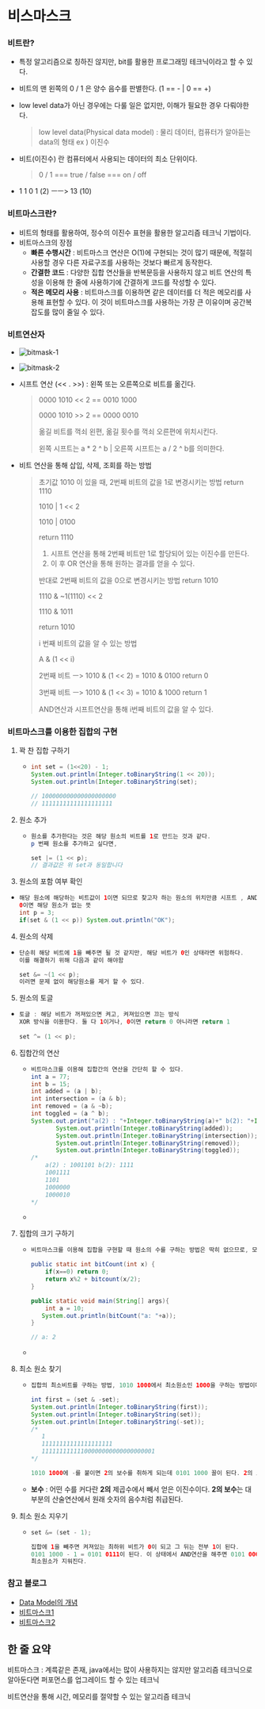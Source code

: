 # 비스마스크



### 비트란?

- 특정 알고리즘으로 칭하진 않지만, bit를 활용한 프로그래밍 테크닉이라고 할 수 있다.

- 비트의 맨 왼쪽의 0 / 1 은 양수 음수를 판별한다. (1 == - | 0 == +)

- low level data가 아닌 경우에는 다룰 일은 없지만, 이해가 필요한 경우 다뤄야한다.

  > low level data(Physical data model) :  물리 데이터, 컴퓨터가 알아듣는 data의 형태 ex ) 이진수

- 비트(이진수) 란 컴퓨터에서 사용되는 데이터의 최소 단위이다.

  > 0 / 1 === true / false === on / off

- 1 1 0 1 (2) ㅡㅡ> 13 (10)



### 비트마스크란?

- 비트의 형태를 활용하여, 정수의 이진수 표현을 활용한 알고리즘 테크닉 기법이다.
- 비트마스크의 장점
  - **빠른 수행시간** : 비트마스크 연산은 O(1)에 구현되는 것이 많기 때문에, 적절히 사용할 경우 다른 자료구조를 사용하는 것보다 빠르게 동작한다.
  - **간결한 코드** : 다양한 집합 연산들을 반복문등을 사용하지 않고 비트 연산의 특성을 이용해 한 줄에 사용하기에 간결하게 코드를 작성할 수 있다.
  - **적은 메모리 사용** : 비트마스크를 이용하면 같은 데이터를 더 적은 메모리를 사용해 표현할 수 있다. 이 것이 비트마스크를 사용하는 가장 큰 이유이며 공간복잡도를 많이 줄일 수 있다.



### 비트연산자

- ![bitmask-1](C:\Users\박민식\Desktop\MY문서\CS\CS-Study\Algorithm\image\bitmask-1.png)

- ![bitmask-2](C:\Users\박민식\Desktop\MY문서\CS\CS-Study\Algorithm\image\bitmask-2.png)

- 시프트 연산 (<< . >>) : 왼쪽 또는 오른쪽으로 비트를 옮긴다.

  > 0000 1010 << 2 == 0010 1000
  >
  > 0000 1010 >> 2 == 0000 0010
  >
  > 옮길 비트를 꺽쇠 왼편, 옮길 횟수를 꺽쇠 오른편에 위치시킨다.
  >
  > 왼쪽 시프트는 a * 2 ^ b | 오른쪽 시프트는 a / 2 ^ b를 의미한다.

- 비트 연산을 통해 삽입, 삭제, 조회를 하는 방법

  > 초기값 1010 이 있을 때, 2번째 비트의 값을 1로 변경시키는 방법 return 1110
  >
  > 1010 | 1 << 2
  >
  > 1010 | 0100
  >
  > return 1110
  >
  > 1. 시프트 연산을 통해 2번째 비트만 1로 할당되어 있는 이진수를 만든다.
  > 2. 이 후 OR 연산을 통해 원하는 결과를 얻을 수 있다.
  >
  > 
  >
  >
  > 반대로 2번째 비트의 값을 0으로 변경시키는 방법 return 1010
  >
  > 1110 & ~1(1110) << 2
  >
  > 1110 & 1011
  >
  > return 1010
  >
  > 
  >
  >
  > i 번째 비트의 값을 알 수 있는 방법
  >
  > A & (1 << i)
  >
  > 2번째 비트 ㅡ> 1010 & (1 << 2) = 1010 & 0100  return 0
  >
  > 3번째 비트 ㅡ> 1010 & (1 << 3) = 1010 & 1000  return 1
  >
  >
  > AND연산과 시프트연산을 통해 i번째 비트의 값을 알 수 있다.

  

### 비트마스크를 이용한 집합의 구현

1. 꽉 찬 집합 구하기

   - ```java
     int set = (1<<20) - 1;
     System.out.println(Integer.toBinaryString(1 << 20));
     System.out.println(Integer.toBinaryString(set);
     
     // 100000000000000000000
     // 11111111111111111111
     ```

     

2. 원소 추가

   - ```java
     원소를 추가한다는 것은 해당 원소의 비트를 1로 만드는 것과 같다.
     p 번째 원소를 추가하고 싶다면,
     
     set |= (1 << p);
     // 결과값은 위 set과 동일합니다
     ```

   

3.  원소의 포함 여부 확인

   - ```java
     해당 원소에 해당하는 비트값이 1이면 되므로 찾고자 하는 원소의 위치만큼 시프트 , AND연산
     0이면 해당 원소가 없는 뜻
     int p = 3;
     if(set & (1 << p)) System.out.println("OK");
     ```

     

4.  원소의 삭제

   - ```java
     단순히 해당 비트에 1을 빼주면 될 것 같지만, 해당 비트가 0인 상태라면 위험하다.
     이를 해결하기 위해 다음과 같이 해야함
     
     set &= ~(1 << p);
     이러면 문제 없이 해당원소를 제거 할 수 있다.
     ```

   

5.  원소의 토글

   - ```java
     토글 : 해당 비트가 꺼져있으면 켜고, 켜져있으면 끄는 방식
     XOR 방식을 이용한다. 둘 다 1이거나, 0이면 return 0 아니라면 return 1
         
     set ^= (1 << p);
     ```

   

6. 집합간의 연산

   - ```java
     비트마스크를 이용해 집합간의 연산을 간단히 할 수 있다.
     int a = 77;
     int b = 15;
     int added = (a | b);
     int intersection = (a & b);
     int removed = (a & ~b);
     int toggled = (a ^ b);
     System.out.print("a(2) : "+Integer.toBinaryString(a)+" b(2): "+Integer.toBinaryString(b)+"\n");
     		System.out.println(Integer.toBinaryString(added));
     		System.out.println(Integer.toBinaryString(intersection));
     		System.out.println(Integer.toBinaryString(removed));
     		System.out.println(Integer.toBinaryString(toggled));
     /*
         a(2) : 1001101 b(2): 1111
         1001111
         1101
         1000000
         1000010
     */
     ```

   - 

7. 집합의 크기 구하기

   - ```java
     비트마스크를 이용해 집합을 구현할 때 원소의 수를 구하는 방법은 딱히 없으므로, 모든 원소를 순회하며 비트가 켜져있는지 확인해야한다.
     
     public static int bitCount(int x) {
         if(x==0) return 0;
         return x%2 + bitcount(x/2);
     }
     
     public static void main(String[] args){
         int a = 10;
     	System.out.println(bitCount("a: "+a));
     }
     
     // a: 2
     ```

   - 

8. 최소 원소 찾기

   - ```java
     집합의 최소비트를 구하는 방법, 1010 1000에서 최소원소인 1000을 구하는 방법이다. 보수의 특성을 이용한다.
     
     int first = (set & -set);
     System.out.println(Integer.toBinaryString(first));
     System.out.println(Integer.toBinaryString(set));
     System.out.println(Integer.toBinaryString(-set));
     /*
     	1
     	11111111111111111111
     	11111111111100000000000000000001
     */
     
     1010 1000에 -를 붙이면 2의 보수를 취하게 되는데 0101 1000 꼴이 된다. 2의 보수의 특성상 최하위인 켜진비트부터 끝까지는 유지된 채 나머지 비트는 반전되어 있다.
     ```

   - **보수** : 어떤 수를 커다란 **2의** 제곱수에서 빼서 얻은 이진수이다. **2의 보수**는 대부분의 산술연산에서 원래 숫자의 음수처럼 취급된다.

   

9. 최소 원소 지우기

   - ```java
     set &= (set - 1);
     
     집합에 1을 빼주면 켜져있는 최하위 비트가 0이 되고 그 뒤는 전부 1이 된다. 
     0101 1000 - 1 = 0101 0111이 된다. 이 상태에서 AND연산을 해주면 0101 0000이 되고
     최소원소가 지워진다.
     ```



### 참고 블로그

- [Data Model의 개념](https://m.blog.naver.com/sjc02183/221634530501)
- [비트마스크1](https://mygumi.tistory.com/361)
- [비트마스크2](https://his2070.tistory.com/2)

 

## 한 줄 요약

비트마스크 : 계륵같은 존재, java에서는 많이 사용하지는 않지만 알고리즘 테크닉으로 알아둔다면 퍼포먼스를 업그레이드 할 수 있는 테크닉



비트연산을 통해 시간, 메모리를 절약할 수 있는 알고리즘 테크닉